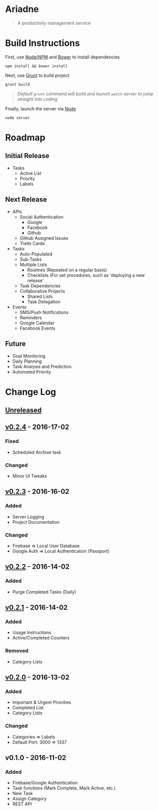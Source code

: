 # Ariadne
> A productivity management service

# Build Instructions

First, use [Node/NPM](https://nodejs.org/) and [Bower](http://bower.io/) to install dependencies

```
npm install && bower install
```

Next, use [Grunt](http://gruntjs.com/) to build project

```
grunt build
```
> *Default `grunt` command will build and launch `watch` server to jump straight into coding*

Finally, launch the server via [Node](https://nodejs.org/)

```
node server
```

# Roadmap
## Initial Release

- Tasks
  - Active List
  - Priority
  - Labels

## Next Release

- APIs
  - Social Authentication
    - Google
    - Facebook
    - Github
  - Github Assigned Issues
  - Trello Cards
- Tasks
  - Auto-Populated
  - Sub-Tasks
  - Multiple Lists
    - Routines (Repeated on a regular basis)
    - Checklists (For set procedures, such as 'deploying a new release'
  - Task Dependencies
  - Collaborative Projects
    - Shared Lists
    - Task Delegation
- Events
  - SMS/Push Notifications
  - Reminders
  - Google Calendar
  - Facebook Events

## Future

  - Goal Monitoring
  - Daily Planning
  - Task Analysis and Prediction
  - Automated Priority

# Change Log

## [Unreleased]

## [v0.2.4] - 2016-17-02
### Fixed
- Scheduled Archive task

### Changed
- Minor UI Tweaks

## [v0.2.3] - 2016-16-02
### Added
- Server Logging
- Project Documentation

### Changed
- Firebase => Local User Database
- Google Auth => Local Authentication (Passport)

## [v0.2.2] - 2016-14-02
### Added
- Purge Completed Tasks (Daily)

## [v0.2.1] - 2016-14-02
### Added
- Usage Instructions
- Active/Completed Counters

### Removed
- Category Lists

## [v0.2.0] - 2016-13-02
### Added
- Important & Urgent Priorities
- Completed List
- Category Lists

### Changed
- Categories => Labels
- Default Port: 3000 => 1337

## v0.1.0 - 2016-11-02
### Added
- Firebase/Google Authentication
- Task functions (Mark Complete, Mark Active, etc.)
- New Task
- Assign Category
- REST API

[Unreleased]: https://github.com/DaJoker29/ariadne/compare/v0.2.4...HEAD
[v0.2.4]: https://github.com/DaJoker29/ariadne/compare/v0.2.3...v0.2.4
[v0.2.3]: https://github.com/DaJoker29/ariadne/compare/v0.2.2...v0.2.3
[v0.2.2]: https://github.com/DaJoker29/ariadne/compare/v0.2.1...v0.2.2
[v0.2.1]: https://github.com/DaJoker29/ariadne/compare/v0.2.0...v0.2.1
[v0.2.0]: https://github.com/DaJoker29/ariadne/compare/v0.1.0...v0.2.0
